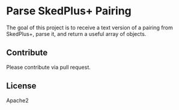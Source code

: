 # Parse SkedPlus+ Pairing

The goal of this project is to receive a text version of a pairing from
SkedPlus+, parse it, and return a useful array of objects.

## Contribute

Please contribute via pull request.

## License

Apache2
